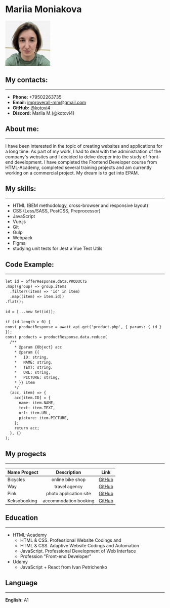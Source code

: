 # Mariia Moniakova
![my photo](avatar.jpeg)

## My contacts:
----

* **Phone:** +79502263735
* **Email:** improverall-mm@gmail.com
* **GitHub:** [@kotovi4](https://github.com/kotovi4)
* **Discord:** Mariia M.(@kotovi4)

## About me:
----
I have been interested in the topic of creating websites and applications for a long time. As part of my work, I had to deal with the administration of the company's websites and I decided to delve deeper into the study of front-end development. I have completed the Frontend Developer course from HTML-Academy, completed several training projects and am currently working on a commercial project. My dream is to get into EPAM.

## My skills:
----
- HTML (BEM methodology, cross-browser and responsive layout)
- CSS (Less/SASS, PostCSS, Preprocessor)
- JavaScript
- Vue.js
- Git
- Gulp
- Webpack
- Figma
- studying unit tests for Jest и Vue Test Utils

## Code Example:
----
```
let id = offerResponse.data.PRODUCTS
.map((group) => group.items
  .filter((item) => 'id' in item)
  .map((item) => item.id))
.flat();

id = [...new Set(id)];

if (id.length > 0) {
const productResponse = await api.get('product.php', { params: { id } });
const products = productResponse.data.reduce(
  /**
    * @param {Object} acc
    * @param {{
    *   ID: string,
    *   NAME: string,
    *   TEXT: string,
    *   URL: string,
    *   PICTURE: string,
    * }} item
    */
  (acc, item) => {
    acc[item.ID] = {
      name: item.NAME,
      text: item.TEXT,
      url: item.URL,
      picture: item.PICTURE,
    };
    return acc;
  }, {}
);
```

## My progects
----
| Name Progect  | Description | Link |
|:------------- |:---------------:|:---------------:|
| Bicycles      |  online bike shop  | [GitHub](https://github.com/kotovi4/bicycles) |
| Way      |  travel agency  | [GitHub](https://github.com/kotovi4/monyakova_way) |
| Pink |  photo application site  | [GitHub](https://github.com/kotovi4/1314303-pink-22) |
| Keksobooking |  accommodation booking  | [GitHub](https://github.com/kotovi4/1314303-keksobooking-23) |
## Education
----
* HTML-Academy
    - HTML & CSS. Professional Website Codings and
    - HTML & CSS. Adaptive Website Codings and Automation
    - JavaScript. Professional Development of Web Interface
    - Profession "Front-end Developer"
* Udemy
    - JavaScript + React from Ivan Petrichenko

## Language
----
**English:** A1